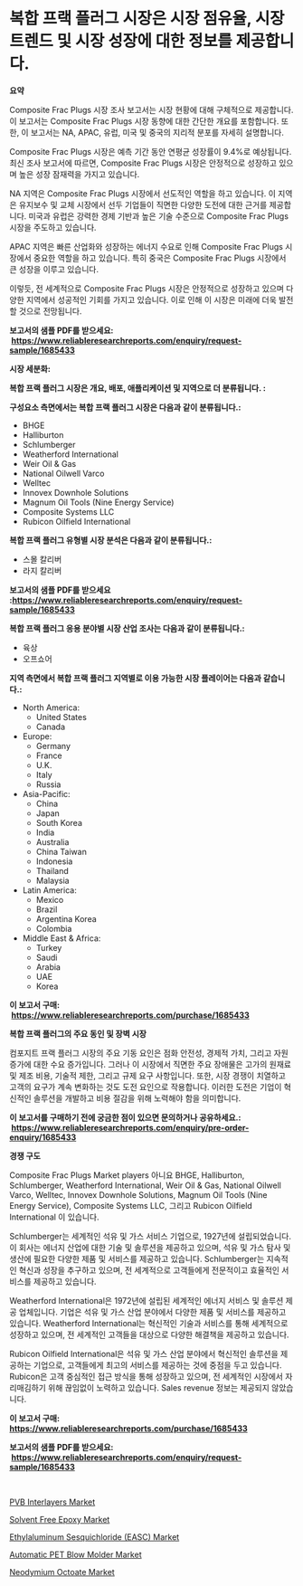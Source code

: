 <p><h1>복합 프랙 플러그 시장은 시장 점유율, 시장 트렌드 및 시장 성장에 대한 정보를 제공합니다.</h1></p><p><strong>요약</strong></p>
<p><p>Composite Frac Plugs 시장 조사 보고서는 시장 현황에 대해 구체적으로 제공합니다. 이 보고서는 Composite Frac Plugs 시장 동향에 대한 간단한 개요를 포함합니다. 또한, 이 보고서는 NA, APAC, 유럽, 미국 및 중국의 지리적 분포를 자세히 설명합니다. </p><p>Composite Frac Plugs 시장은 예측 기간 동안 연평균 성장률이 9.4%로 예상됩니다. 최신 조사 보고서에 따르면, Composite Frac Plugs 시장은 안정적으로 성장하고 있으며 높은 성장 잠재력을 가지고 있습니다.</p><p>NA 지역은 Composite Frac Plugs 시장에서 선도적인 역할을 하고 있습니다. 이 지역은 유지보수 및 교체 시장에서 선두 기업들이 직면한 다양한 도전에 대한 근거를 제공합니다. 미국과 유럽은 강력한 경제 기반과 높은 기술 수준으로 Composite Frac Plugs 시장을 주도하고 있습니다. </p><p>APAC 지역은 빠른 산업화와 성장하는 에너지 수요로 인해 Composite Frac Plugs 시장에서 중요한 역할을 하고 있습니다. 특히 중국은 Composite Frac Plugs 시장에서 큰 성장을 이루고 있습니다.</p><p>이렇듯, 전 세계적으로 Composite Frac Plugs 시장은 안정적으로 성장하고 있으며 다양한 지역에서 성공적인 기회를 가지고 있습니다. 이로 인해 이 시장은 미래에 더욱 발전할 것으로 전망됩니다.</p></p>
<p><strong>보고서의 샘플 PDF를 받으세요: &nbsp;<a href="https://www.reliableresearchreports.com/enquiry/request-sample/1685433">https://www.reliableresearchreports.com/enquiry/request-sample/1685433</a></strong></p>
<p><strong>시장 세분화:</strong></p>
<p><strong> 복합 프랙 플러그 시장은 개요, 배포, 애플리케이션 및 지역으로 더 분류됩니다. :</strong></p>
<p><strong>구성요소 측면에서는 복합 프랙 플러그 시장은 다음과 같이 분류됩니다.:</strong></p>
<p><ul><li>BHGE</li><li>Halliburton</li><li>Schlumberger</li><li>Weatherford International</li><li>Weir Oil & Gas</li><li>National Oilwell Varco</li><li>Welltec</li><li>Innovex Downhole Solutions</li><li>Magnum Oil Tools (Nine Energy Service)</li><li>Composite Systems LLC</li><li>Rubicon Oilfield International</li></ul></p>
<p><strong> 복합 프랙 플러그 유형별 시장 분석은 다음과 같이 분류됩니다.:</strong></p>
<p><ul><li>스몰 칼리버</li><li>라지 칼리버</li></ul></p>
<p><strong>보고서의 샘플 PDF를 받으세요 :<a href="https://www.reliableresearchreports.com/enquiry/request-sample/1685433">https://www.reliableresearchreports.com/enquiry/request-sample/1685433</a></strong></p>
<p><strong> 복합 프랙 플러그 응용 분야별 시장 산업 조사는 다음과 같이 분류됩니다.:</strong></p>
<p><ul><li>육상</li><li>오프쇼어</li></ul></p>
<p><strong>지역 측면에서 복합 프랙 플러그 지역별로 이용 가능한 시장 플레이어는 다음과 같습니다.:</strong></p>
<p><ul>
    <li>
        North America:
        <ul>
            <li>United States</li>
            <li>Canada</li>
        </ul>
    </li>
    <li>
        Europe:
        <ul>
            <li>Germany</li>
            <li>France</li>
            <li>U.K.</li>
            <li>Italy</li>
            <li>Russia</li>
        </ul>
    </li>
    <li>
        Asia-Pacific:
        <ul>
            <li>China</li>
            <li>Japan</li>
            <li>South Korea</li>
            <li>India</li>
            <li>Australia</li>
            <li>China Taiwan</li>
            <li>Indonesia</li>
            <li>Thailand</li>
            <li>Malaysia</li>
        </ul>
    </li>
    <li>
        Latin America:
        <ul>
            <li>Mexico</li>
            <li>Brazil</li>
            <li>Argentina Korea</li>
            <li>Colombia</li>
        </ul>
    </li>
    <li>
        Middle East & Africa:
        <ul>
            <li>Turkey</li>
            <li>Saudi</li>
            <li>Arabia</li>
            <li>UAE</li>
            <li>Korea</li>
        </ul>
    </li>
    </ul></p>
<p><strong>이 보고서 구매: &nbsp;<a href="https://www.reliableresearchreports.com/purchase/1685433">https://www.reliableresearchreports.com/purchase/1685433</a></strong></p>
<p><strong>복합 프랙 플러그의 주요 동인 및 장벽 시장</strong></p>
<p><p>컴포지트 프랙 플러그 시장의 주요 기동 요인은 점화 안전성, 경제적 가치, 그리고 자원 증가에 대한 수요 증가입니다. 그러나 이 시장에서 직면한 주요 장애물은 고가의 원재료 및 제조 비용, 기술적 제한, 그리고 규제 요구 사항입니다. 또한, 시장 경쟁이 치열하고 고객의 요구가 계속 변화하는 것도 도전 요인으로 작용합니다. 이러한 도전은 기업이 혁신적인 솔루션을 개발하고 비용 절감을 위해 노력해야 함을 의미합니다.</p></p>
<p><strong>이 보고서를 구매하기 전에 궁금한 점이 있으면 문의하거나 공유하세요.: &nbsp;<a href="https://www.reliableresearchreports.com/enquiry/pre-order-enquiry/1685433">https://www.reliableresearchreports.com/enquiry/pre-order-enquiry/1685433</a></strong></p>
<p><strong>경쟁 구도</strong></p>
<p><p>Composite Frac Plugs Market players 아니요 BHGE, Halliburton, Schlumberger, Weatherford International, Weir Oil & Gas, National Oilwell Varco, Welltec, Innovex Downhole Solutions, Magnum Oil Tools (Nine Energy Service), Composite Systems LLC, 그리고 Rubicon Oilfield International 이 있습니다.</p><p>Schlumberger는 세계적인 석유 및 가스 서비스 기업으로, 1927년에 설립되었습니다. 이 회사는 에너지 산업에 대한 기술 및 솔루션을 제공하고 있으며, 석유 및 가스 탐사 및 생산에 필요한 다양한 제품 및 서비스를 제공하고 있습니다. Schlumberger는 지속적인 혁신과 성장을 추구하고 있으며, 전 세계적으로 고객들에게 전문적이고 효율적인 서비스를 제공하고 있습니다.</p><p>Weatherford International은 1972년에 설립된 세계적인 에너지 서비스 및 솔루션 제공 업체입니다. 기업은 석유 및 가스 산업 분야에서 다양한 제품 및 서비스를 제공하고 있습니다. Weatherford International는 혁신적인 기술과 서비스를 통해 세계적으로 성장하고 있으며, 전 세계적인 고객들을 대상으로 다양한 해결책을 제공하고 있습니다.</p><p>Rubicon Oilfield International은 석유 및 가스 산업 분야에서 혁신적인 솔루션을 제공하는 기업으로, 고객들에게 최고의 서비스를 제공하는 것에 중점을 두고 있습니다. Rubicon은 고객 중심적인 접근 방식을 통해 성장하고 있으며, 전 세계적인 시장에서 자리매김하기 위해 끊임없이 노력하고 있습니다. Sales revenue 정보는 제공되지 않았습니다.</p></p>
<p><strong>이 보고서 구매: &nbsp; <a href="https://www.reliableresearchreports.com/purchase/1685433">https://www.reliableresearchreports.com/purchase/1685433</a></strong></p>
<p><strong>보고서의 샘플 PDF를 받으세요: &nbsp;<a href="https://www.reliableresearchreports.com/enquiry/request-sample/1685433">https://www.reliableresearchreports.com/enquiry/request-sample/1685433</a></strong><strong></strong></p>
<p>&nbsp;</p>
<p><p><a href="https://view.publitas.com/reportprime-1/pvb-interlayers-market-with-the-goal-of-estimating-the-market-size-and-future-growth-potential-of-various-market-segments-based-on-component-applications-end-user-and-region/">PVB Interlayers Market</a></p><p><a href="https://view.publitas.com/reportprime-1/solvent-free-epoxy-market-size-evaluating-its-market-trends-growth-and-projections-2024-2031/">Solvent Free Epoxy Market</a></p><p><a href="https://zircon-bluebell-299.notion.site/Ethylaluminum-Sesquichloride-EASC-Market-Size-Evaluating-its-Market-Trends-Growth-and-Projectio-78a43f08bdc945daae42c292161a25c8">Ethylaluminum Sesquichloride (EASC) Market</a></p><p><a href="https://github.com/angelajermaine/Market-Research-Report-List-2/blob/main/automatic-pet-blow-molder-market.md">Automatic PET Blow Molder Market</a></p><p><a href="https://scarlet-rocket-c63.notion.site/Neodymium-Octoate-Market-Provides-Detailed-Segmentation-of-this-Market-based-on-Type-Application-a-4909d1d72f1342ff8d891f989ed4ced0">Neodymium Octoate Market</a></p></p>